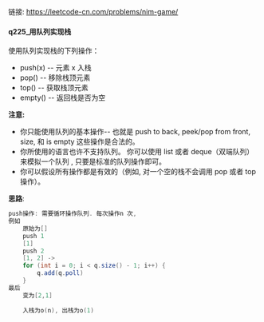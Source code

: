 链接:   https://leetcode-cn.com/problems/nim-game/

#### q225_用队列实现栈

使用队列实现栈的下列操作：

+ push(x) -- 元素 x 入栈
+ pop() -- 移除栈顶元素
+ top() -- 获取栈顶元素
+ empty() -- 返回栈是否为空



**注意:**

+ 你只能使用队列的基本操作-- 也就是 push to back, peek/pop from front, size, 和 is empty 这些操作是合法的。
+ 你所使用的语言也许不支持队列。 你可以使用 list 或者 deque（双端队列）来模拟一个队列 , 只要是标准的队列操作即可。
+ 你可以假设所有操作都是有效的（例如, 对一个空的栈不会调用 pop 或者 top 操作）。



**思路**: 

```java
push操作: 需要循环操作队列. 每次操作n 次, 
例如
    原始为[]
    push 1
    [1]
    push 2
    [1, 2] ->
    for (int i = 0; i < q.size() - 1; i++) {
        q.add(q.poll)
    }
最后
    变为[2,1]
        
    入栈为o(n), 出栈为o(1)
```









